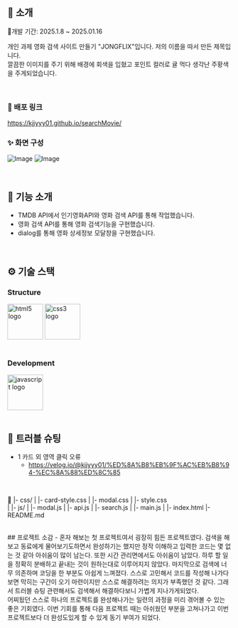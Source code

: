 </div> 

## 📝 소개
📅개발 기간: 2025.1.8 ~ 2025.01.16

개인 과제 영화 검색 사이트 만들기 "JONGFLIX"입니다.
저의 이름을 따서 만든 제목입니다. <br />
깔끔한 이미지를 주기 위해 배경에 회색을 입혔고 포인트 컬러로 귤 먹다 생각난 주황색을 주게되었습니다.

<br />

### 💬 배포 링크
https://kjjyyy01.github.io/searchMovie/

### ✨ 화면 구성
![Image](https://github.com/user-attachments/assets/4f9b36bf-e59d-4626-a089-262a286fdcc4)
![Image](https://github.com/user-attachments/assets/a7af84c0-08d4-47b8-9056-6e4e572a63fd)


<br />

## 📄 기능 소개
- TMDB API에서 인기영화API와 영화 검색 API를 통해 작업했습니다.
- 영화 검색 API를 통해 영화 검색기능을 구현했습니다.
- dialog를 통해 영화 상세정보 모달창을 구현했습니다.

<br />

## ⚙ 기술 스택

### Structure
<div>
<img src="https://cdn.jsdelivr.net/gh/devicons/devicon/icons/html5/html5-original.svg" width="80" alt="html5 logo"  />
<img src="https://cdn.jsdelivr.net/gh/devicons/devicon/icons/css3/css3-original.svg" width="80" alt="css3 logo"  />
<div />
<br />
    
### Development
<div>
<img src="https://cdn.jsdelivr.net/gh/devicons/devicon/icons/javascript/javascript-original.svg" width="80" alt="javascript logo"  />
</div>


<br />

## 🤔 트러블 슈팅
- 1 카드 외 영역 클릭 오류
    - https://velog.io/@kjjyyy01/%ED%8A%B8%EB%9F%AC%EB%B8%94-%EC%8A%88%ED%8C%85

<br />

📁
|- css/
|   |- card-style.css
|   |- modal.css
|   |- style.css  
|
|- js/
|   |- modal.js
|   |- api.js
|   |- search.js
|   |- main.js
|
|- index.html
|- README.md

<br />
## 프로젝트 소감
- 혼자 해보는 첫 프로젝트여서 굉장히 힘든 프로젝트였다. 검색을 해보고 동료에게 물어보기도하면서 완성하기는 했지만 정작 이해하고 입력한 코드는 몇 없는 것 같아 아쉬움이 많이 남는다. 또한 시간 관리면에서도 아쉬움이 남았다. 하루 할 일을 정확히 분배하고 끝내는 것이 원하는대로 이루어지지 않았다. 마지막으로 검색에 너무 의존하며 코딩을 한 부분도 아쉽게 느껴졌다. 스스로 고민해서 코드를 작성해 나가다보면 막히는 구간이 오기 마련이지만 스스로 해결하려는 의지가 부족했던 것 같다. 그래서 트러블 슈팅 관련해서도 검색해서 해결하다보니 가볍게 지나가게되었다. <br /> 어찌됬던 스스로 하나의 프로젝트를 완성해나가는 일련의 과정을 미리 겪어볼 수 있는 좋은 기회였다. 이번 기회를 통해 다음 프로젝트 때는 아쉬웠던 부분을 고쳐나가고 이번 프로젝트보다 더 완성도있게 할 수 있게 동기 부여가 되었다. 

